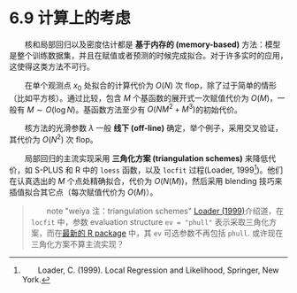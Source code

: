 # 6.9 计算上的考虑
<style>p{text-indent:2em;2}</style>

核和局部回归以及密度估计都是 **基于内存的 (memory-based)** 方法：模型是整个训练数据集，并且在赋值或者预测的时候完成拟合。对于许多实时的应用，这使得这类方法不可行。

在单个观测点 $x_0$ 处拟合的计算代价为 $O(N)$ 次 flop，除了过于简单的情形（比如平方核）。通过比较，包含 $M$ 个基函数的展开式一次赋值代价为 $O(M)$，一般有 $M\sim O(\log N)$。基函数方法至少有 $O(NM^2+M^3)$的初始代价。

核方法的光滑参数 $\lambda$ 一般 **线下 (off-line)** 确定，举个例子，采用交叉验证，其代价为 $O(N^2)$ 次 flop。

局部回归的主流实现采用 **三角化方案 (triangulation schemes)** 来降低代价，如 S-PLUS 和 R 中的 `loess` 函数，以及 `locfit` 过程(Loader,  1999[^1])。他们在认真选出的 $M$ 个点处精确拟合，代价为 $O(N(M))$，然后采用 blending 技巧来插值拟合其它点（每次赋值代价为 $O(M)$）。

> note "weiya 注：triangulation schemes"
    [Loader (1999)](https://link.springer.com/book/10.1007/b98858)介绍道，在 `locfit` 中，参数 evaluation structure `ev = "phull"` 表示采取三角化方案，而在[最新的 R package](https://cran.r-project.org/web/packages/locfit/locfit.pdf) 中，其 `ev` 可选参数不再包括 `phull`. 或许现在三角化方案不算主流实现？

[^1]: Loader, C. (1999). Local Regression and Likelihood, Springer, New York.
